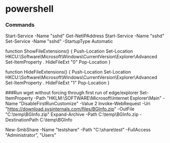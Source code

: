 # powershell

### Commands
Start-Service -Name "sshd"
Get-NetIPAddress
Start-Service -Name "sshd"
Set-Service -Name "sshd" -StartupType Automatic

function ShowFileExtensions() 
{
    Push-Location
    Set-Location HKCU:\Software\Microsoft\Windows\CurrentVersion\Explorer\Advanced
    Set-ItemProperty . HideFileExt "0"
    Pop-Location
}

function HideFileExtensions() 
{
    Push-Location
    Set-Location HKCU:\Software\Microsoft\Windows\CurrentVersion\Explorer\Advanced
    Set-ItemProperty . HideFileExt "1"
    Pop-Location
}

###Run wget without forcing through first run of edge/explorer
Set-ItemProperty -Path "HKLM:\SOFTWARE\Microsoft\Internet Explorer\Main" -Name "DisableFirstRunCustomize" -Value 2
Invoke-WebRequest -Uri "https://download.sysinternals.com/files/BGInfo.zip" -OutFile "C:\temp\BGInfo.zip"
Expand-Archive -Path C:\temp\BGInfo.zip -DestinationPath C:\temp\BGInfo


New-SmbShare -Name "testshare" -Path "C:\share\test" -FullAccess "Administrator", "Users"
